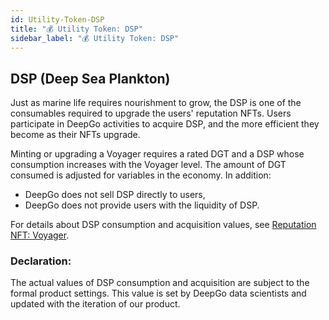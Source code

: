 ```yaml
---
id: Utility-Token-DSP
title: "💰 Utility Token: DSP"
sidebar_label: "💰 Utility Token: DSP"
---
```


## DSP (Deep Sea Plankton)
Just as marine life requires nourishment to grow, the DSP is one of the consumables required to upgrade the users' reputation NFTs. Users participate in DeepGo activities to acquire DSP, and the more efficient they become as their NFTs upgrade.
​

Minting or upgrading a Voyager requires a rated DGT and a DSP whose consumption increases with the Voyager level. The amount of DGT consumed is adjusted for variables in the economy. In addition:

- DeepGo does not sell DSP directly to users,
- DeepGo does not provide users with the liquidity of DSP.

For details about DSP consumption and acquisition values, see [Reputation NFT: Voyager](https://deepgolab.github.io/docs/docs/Reputation-NFT-Voyager).

### Declaration: 
The actual values of DSP consumption and acquisition are subject to the formal product settings. This value is set by DeepGo data scientists and updated with the iteration of our product. 